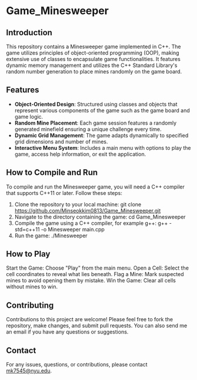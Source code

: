 # Game_Minesweeper

## Introduction
This repository contains a Minesweeper game implemented in C++. The game utilizes principles of object-oriented programming (OOP), making extensive use of classes to encapsulate game functionalities. It features dynamic memory management and utilizes the C++ Standard Library's random number generation to place mines randomly on the game board.

## Features
- **Object-Oriented Design**: Structured using classes and objects that represent various components of the game such as the game board and game logic.
- **Random Mine Placement**: Each game session features a randomly generated minefield ensuring a unique challenge every time.
- **Dynamic Grid Management**: The game adapts dynamically to specified grid dimensions and number of mines.
- **Interactive Menu System**: Includes a main menu with options to play the game, access help information, or exit the application.

## How to Compile and Run
To compile and run the Minesweeper game, you will need a C++ compiler that supports C++11 or later. Follow these steps:

1. Clone the repository to your local machine:
   git clone https://github.com/Minseokkim0813/Game_Minesweeper.git
2. Navigate to the directory containing the game:
   cd Game_Minesweeper
3. Compile the game using a C++ compiler, for example g++:
   g++ -std=c++11 -o Minesweeper main.cpp
4. Run the game:
   ./Minesweeper

## How to Play
Start the Game: Choose "Play" from the main menu.
Open a Cell: Select the cell coordinates to reveal what lies beneath.
Flag a Mine: Mark suspected mines to avoid opening them by mistake.
Win the Game: Clear all cells without mines to win.

## Contributing
Contributions to this project are welcome! Please feel free to fork the repository, make changes, and submit pull requests. You can also send me an email if you have any questions or suggestions.

## Contact
For any issues, questions, or contributions, please contact mk7545@nyu.edu.
